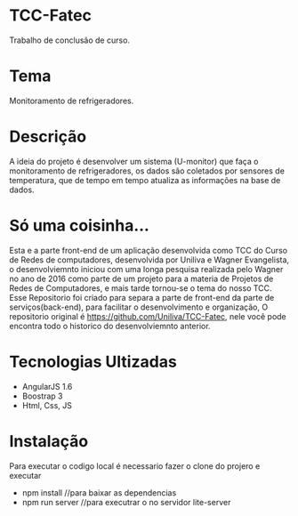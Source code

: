 # TCC-Fatec
Trabalho de conclusão de curso.

# Tema
Monitoramento de refrigeradores.

# Descrição
A ideia do projeto é desenvolver um sistema (U-monitor) que faça o monitoramento de refrigeradores, os dados são coletados por sensores de temperatura, que de tempo em tempo atualiza as informações na base de dados.

# Só uma coisinha... 
Esta e a parte front-end de um aplicação desenvolvida como TCC do Curso de Redes de computadores, desenvolvida por Uniliva e Wagner Evangelista, o desenvolviemnto iniciou com uma longa pesquisa realizada pelo Wagner no ano de 2016 como parte de um projeto para a materia de Projetos de Redes de Computadores, e mais tarde tornou-se o tema do nosso TCC.
Esse Repositorio foi criado para separa a parte de front-end da parte de serviços(back-end), para facilitar o desenvolvimento e organização, O repositorio original é https://github.com/Uniliva/TCC-Fatec, nele você pode encontra todo o historico do desenvolviemnto anterior. 

# Tecnologias Ultizadas
- AngularJS 1.6
- Boostrap 3
- Html, Css, JS


# Instalação

Para executar o codigo local é necessario fazer o clone do projero e executar
 - npm install  //para baixar as dependencias
 - npm run server //para executrar o no servidor lite-server